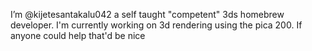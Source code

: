 I’m @kijetesantakalu042 a self taught "competent" 3ds homebrew developer. I'm currently working on 3d rendering using the pica 200. If anyone could help that'd be nice
